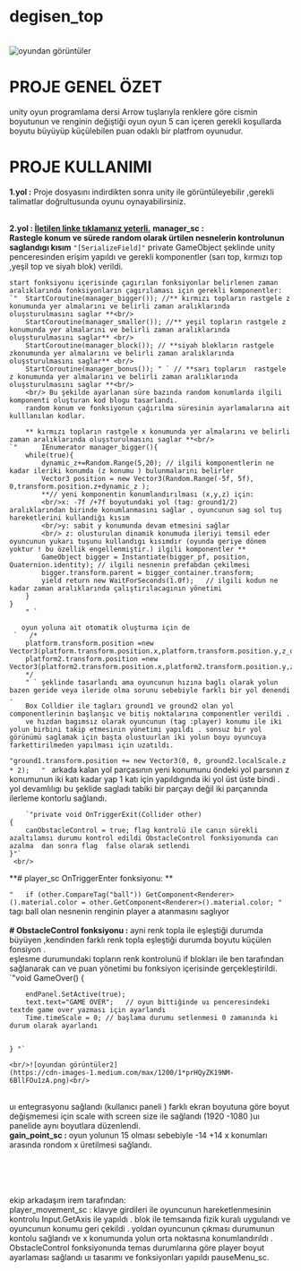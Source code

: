 # degisen_top


<br/>![oyundan görüntüler](
https://cdn-images-1.medium.com/max/1200/1*coIelHPopam5hBhJY0IGZQ.png) <br/>
# PROJE GENEL ÖZET
unity oyun programlama dersi Arrow tuşlarıyla renklere göre cismin boyutunun ve renginin  değiştiği oyun
oyun 5 can içeren gerekli koşullarda boyutu büyüyüp küçülebilen puan odaklı bir platfrom oyunudur.


# PROJE KULLANIMI
**1.yol :** Proje dosyasını  indirdikten sonra unity ile görüntüleyebilir ,gerekli talimatlar doğrultusunda oyunu oynayabilirsiniz.

<br/>**2.yol : [İletilen linke tıklamanız yeterli.](https://simmer.io/@humeyracimen/degisen-top )**
**manager_sc :<br/>  Rastegle konum ve sürede random olarak ürtilen nesnelerin kontrolunun saglandıgı kısım**
    `"[SerializeField]"` 
    private GameObject şeklinde unity penceresinden erişim yapıldı ve gerekli komponentler (sarı top, kırmızı top ,yeşil top ve siyah blok) verildi.

    start fonksiyonu içerisinde çagırılan fonksiyonlar belirlenen zaman aralıklarında fonksiyonların çagırılaması için gerekli komponentler: 
    `"  StartCoroutine(manager_bigger()); //** kırmızı topların rastgele z konumunda yer almalarını ve belirli zaman aralıklarında oluşsturulmasını saglar **<br/>
        StartCoroutine(manager_smaller()); //** yeşil topların rastgele z konumunda yer almalarını ve belirli zaman aralıklarında oluşsturulmasını saglar** <br/>
        StartCoroutine(manager_block()); // **siyah blokların rastgele zkonumunda yer almalarını ve belirli zaman aralıklarında oluşsturulmasını saglar** <br/>
        StartCoroutine(manager_bonus()); " ` // **sarı topların  rastgele z konumunda yer almalarını ve belirli zaman aralıklarında oluşsturulmasını saglar **<br/>
        <br/> Bu şekilde ayarlanan süre bazında random konumlarda ilgili komponenti oluşturan kod blogu tasarlandı. 
        random konum ve fonksiyonun çağırılma süresinin ayarlamalarına ait kulllanılan kodlar.
        
        ** kırmızı topların rastgele x konumunda yer almalarını ve belirli zaman aralıklarında oluşsturulmasını saglar **<br/>
    `"      IEnumerator manager_bigger(){
        while(true){
            dynamic_z+=Random.Range(5,20); // ilgili komponentlerin ne kadar ileriki konumda (z konumu ) bulunmalarını belirler
            Vector3 position = new Vector3(Random.Range(-5f, 5f), 0,transform.position.z+dynamic_z );
            **// yeni komponentin konumlandırılması (x,y,z) için:
            <br/>x: -7f /+7f boyutundaki yol (tag: ground1/2) aralıklarından birinde konumlanmasını sağlar , oyuncunun sag sol tuş hareketlerini kullandiğı kısım 
            <br/>y: sabit y konumunda devam etmesini sağlar 
            <br/> z: olusturulan dinamik konumuda ileriyi temsil eder oyuncunun yukarı tuşunu kullandıgı kısımdır (oyunda geriye dönem yoktur ! bu özellik engellenmiştir.) ilgili komponentler **
            GameObject bigger = Instantiate(bigger_pf, position, Quaternion.identity); // ilgili nesnenin prefabdan çekilmesi 
            bigger.transform.parent = bigger_container.transform;
            yield return new WaitForSeconds(1.0f);   // ilgili kodun ne kadar zaman aralıklarında çalıştırılacagının yönetimi
        }
    }
        " ` 
        
       oyun yoluna ait otomatik oluşturma için de 
     `   /*
        platform.transform.position =new Vector3(platform.transform.position.x,platform.transform.position.y,z_offset+transform.position.z);
        platform2.transform.position =new Vector3(platform2.transform.position.x,platform2.transform.position.y,z_offset+transform.position.z);
        */ 
        " ` şeklinde tasarlandı ama oyuncunun hızına baglı olarak yolun bazen geride veya ileride olma sorunu sebebiyle farklı bir yol denendi .
        Box Colldier ile tagları ground1 ve ground2 olan yol componentlerinin başlanşıc ve bitiş noktalarına componentler verildi .
        ve hızdan bagımsız olarak oyuncunun (tag :player) konumu ile iki yolun birbini takip etmesinin yönetimi yapıldı . sonsuz bir yol görünümü saglamak için başta olustuurlan iki yolun boyu oyuncuya farkettirilmeden yapılması için uzatıldı. 
`"ground1.transform.position += new Vector3(0, 0, ground2.localScale.z * 2);   " ` 
arkada kalan yol parçasının yeni konumunu öndeki yol parsının z konumunun iki katı kadar yap 1 katı için yapıldıgında iki yol üst üste bindi . yol devamlılıgı bu şeklide sagladı tabiki bir parçayı değil iki parçanında ilerleme kontorlu sağlandı. 

        
        `"private void OnTriggerExit(Collider other)
    {
        canObstacleControl = true; flag kontrolü ile canın sürekli azaltılamsı durumu kontrol edildi ObstacleControl fonksiyonunda can azalma  dan sonra flag  false olarak setlendi
    }"` 
     <br/>
        
**# player_sc  OnTriggerEnter fonksiyonu: **

`"   if (other.CompareTag("ball")) GetComponent<Renderer>().material.color = other.GetComponent<Renderer>().material.color; "` tagı ball olan nesnenin renginin player a atanmasını saglıyor  <br/>
  <br/>
**# ObstacleControl fonksiyonu :**
ayni renk topla ile eşleştiği durumda büyüyen ,kendinden farklı renk topla eşleştiği durumda boyutu küçülen fonsiyon .
 <br/>
 eşlesme durumundaki topların renk kontrolunü if blokları ile ben tarafından sağlanarak   can ve puan yönetimi bu fonksiyon içerisinde gerçekleştirildi.
  <br/>
  `"void GameOver()
    {
        
        endPanel.SetActive(true); 
        text.text="GAME OVER";   // oyun bittiğinde uı penceresindeki textde game over yazması için ayarlandı 
        Time.timeScale = 0; // başlama durumu setlenmesi 0 zamanında ki durum olarak ayarlandı
        
        
    } "`
    
    <br/>![oyundan görüntüler2]
    (https://cdn-images-1.medium.com/max/1200/1*prHQyZK19NM-6BllFOu1zA.png)<br/>
   <br/>  uı entegrasyonu sağlandı (kullanıcı paneli ) farklı ekran boyutuna göre boyut değişmemesi için scale with screen size ile sağlandı (1920 -1080 )uı panelide aynı boyutlara düzenlendi.
   <br/>  **gain_point_sc :** oyun yolunun 15 olması sebebiyle -14 +14 x konumları arasında rondom x üretilmesi sağlandı.


 <br/> <br/> <br/> <br/>
ekip arkadaşım irem tarafından:  <br/>
player_movement_sc : klavye girdileri ile oyuncunun hareketlenmesinin kontrolu  Input.GetAxis ile yapıldı . 
blok ile temsaında fizik kuralı uygulandı ve oyuncunun konumu geri çekildi .
yoldan oyuncunun çıkması durumunun kontolu sağlandı ve x konumunda yolun orta noktasına konumlandırıldı .
ObstacleControl fonksiyonunda  temas durumlarına göre player boyut ayarlaması sağlandı
uı tasarımı ve fonksiyonları yapıldı pauseMenu_sc.








